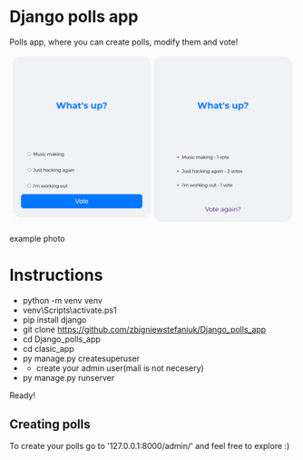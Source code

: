 # Django polls app

Polls app, where you can create polls, modify them and vote!

<p align="center">
  <img  src="https://github.com/zbigniewstefaniuk/zbigniewstefaniuk/blob/master/polls-app.png">
</p>
example photo

# Instructions

- python -m venv venv
- venv\Scripts\activate.ps1
- pip install django
- git clone https://github.com/zbigniewstefaniuk/Django_polls_app
- cd Django_polls_app
- cd clasic_app
- py manage.py createsuperuser
- - create your admin user(mail is not necesery)
- py manage.py runserver

Ready!

## Creating polls

To create your polls go to '127.0.0.1:8000/admin/' and feel free to explore :)
